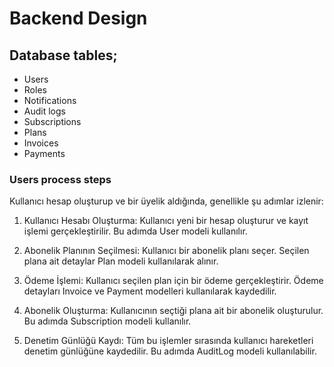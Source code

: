 # Backend Design

## Database tables;
- Users
- Roles
- Notifications
- Audit logs
- Subscriptions
- Plans
- Invoices
- Payments

### Users process steps

Kullanıcı hesap oluşturup ve bir üyelik aldığında, genellikle şu adımlar izlenir:

1. Kullanıcı Hesabı Oluşturma:
Kullanıcı yeni bir hesap oluşturur ve kayıt işlemi gerçekleştirilir.
Bu adımda User modeli kullanılır.

2. Abonelik Planının Seçilmesi:
Kullanıcı bir abonelik planı seçer.
Seçilen plana ait detaylar Plan modeli kullanılarak alınır.

3. Ödeme İşlemi:
Kullanıcı seçilen plan için bir ödeme gerçekleştirir.
Ödeme detayları Invoice ve Payment modelleri kullanılarak kaydedilir.


4. Abonelik Oluşturma:
Kullanıcının seçtiği plana ait bir abonelik oluşturulur.
Bu adımda Subscription modeli kullanılır.


5. Denetim Günlüğü Kaydı:
Tüm bu işlemler sırasında kullanıcı hareketleri denetim günlüğüne kaydedilir.
Bu adımda AuditLog modeli kullanılabilir.